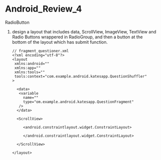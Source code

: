 # Android_Review_4
RadioButton

1. design a layout that includes data, ScrollView, ImageView, TextView and Radio Buttons wrappered in RadioGroup, and then a button at the bottom of the layout which has submit function.

       // fragment_questioner.xml
       <?xml encoding="utf-8"?>
       <layout
        xmlns:android=""
        xmlns:app=""
        xmlns:tools=""
        tools:context="com.example.android.katesapp.QuestionShuffler"
       >
       
         <data>
          <variable
            name=""
            type="om.example.android.katesapp.QuestionFragment"
          />
         </data>
         
         <ScrollView>
         
            <android.constraintlayout.widget.ConstraintLayout>
         
            </android.constraintlayout.widget.ConstraintLayout>
         
         </ScrollView>
      
       </layout>
